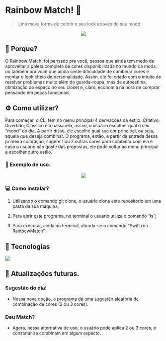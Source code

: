 # Rainbow Match! 🌈
> Uma mova forma de colorir o seu look através do seu mood.
<p align="center">
  <img src="https://i.ibb.co/bRP00xy/2.png%22/%3E" />
</p>

## 🧠 Porque?
O Rainbow Match! foi pensado pra você, pessoa que ainda tem medo de aproveitar a paleta completa de cores disponibilizada no mundo da moda, ou também pra você que ainda sente dificuldade de combinar cores e montar o look cheio de personalidade. Assim, ele foi criado com o intuito de resolver problemas muito além do guarda-roupa, mas de autoestima, otimização do espaço no seu closet e, claro, economia na hora de comprar pensando em peças funcionais. 
  
## ⚙️ Como utilizar?
Para começar, o CLI tem no menu principal 4 derivações de estilo: Criativo; Divertido; Clássico e a passarela, assim, o usuário escolher qual o seu “mood” do dia. A partir disso, ele escolhe qual sua cor principal, ou seja, aquela que deseja combinar. O programa, então, a partir da entrada dessa primeira coloração, sugere 1 ou 2 outras cores para combinar com ela e caso o usuário não goste das propostas, ele pode voltar ao menu principal e escolher outro estilo. 

### 📌 Exemplo de uso.

<p align="center">
  <img src="https://j.gifs.com/QkK4Y7.gif" />
</p>

### 💻 Como instalar?
1.  Utilizando o comando git clone, o usuário clona este repositório em uma pasta da sua maquina;

2. Para abrir este programa, no terminal o usuario utiliza o comando “ls”;

3. Para executar, ainda no terminal, aborda-se o comando “Swift run RainbowMatch”.


## 🚀 Tecnologias 
<img src="https://img.shields.io/badge/Swift-FA7343?style=for-the-badge&logo=swift&logoColor=white">

##  💭 Atualizações futuras.
### Sugestão do dia!
* Nessa nova opção, o programa dá uma sugestão aleatória de combinação de cores (2 ou 3 cores).
### Deu Match?
* Agora, nessa alternativa de uso, o usuário pode aplica 2 ou 3 cores, e constatar se combinam em algum aspecto.

